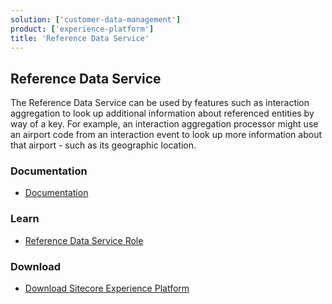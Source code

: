 ```yaml
---
solution: ['customer-data-management']
product: ['experience-platform']
title: 'Reference Data Service'
---
```


## Reference Data Service

The Reference Data Service can be used by features such as interaction aggregation to look up additional information about referenced entities by way of a key. For example, an interaction aggregation processor might use an airport code from an interaction event to look up more information about that airport - such as its geographic location.

### Documentation

- [Documentation](https://doc.sitecore.com/xp/en/developers/101/sitecore-experience-platform/reference-data-service.html)

### Learn

- [Reference Data Service Role](https://doc.sitecore.com/xp/en/developers/101/platform-administration-and-architecture/reference-data-service.html)

### Download

- [Download Sitecore Experience Platform](downloads/Sitecore_Experience_Platform)
